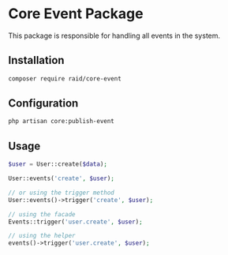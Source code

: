 # Core Event Package

This package is responsible for handling all events in the system.

## Installation

``` bash
composer require raid/core-event
```

## Configuration

``` bash
php artisan core:publish-event
```


## Usage

``` php
$user = User::create($data);

User::events('create', $user);

// or using the trigger method
User::events()->trigger('create', $user);

// using the facade
Events::trigger('user.create', $user);

// using the helper
events()->trigger('user.create', $user);

```
